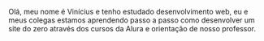 Olá, meu nome é Vinícius e tenho estudado desenvolvimento web, eu e meus colegas estamos aprendendo passo a passo como desenvolver um site do zero através dos cursos da Alura e orientação de nosso professor.
